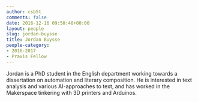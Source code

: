 ```yaml
---
author: csb5t
comments: false
date: 2016-12-16 09:50:48+00:00
layout: people
slug: jordan-buysse
title: Jordan Buysse
people-category:
- 2016-2017
- Praxis Fellow
---
```


Jordan is a PhD student in the English department working towards a dissertation on automation and literary composition. He is interested in text analysis and various AI-approaches to text, and has worked in the Makerspace tinkering with 3D printers and Arduinos.
